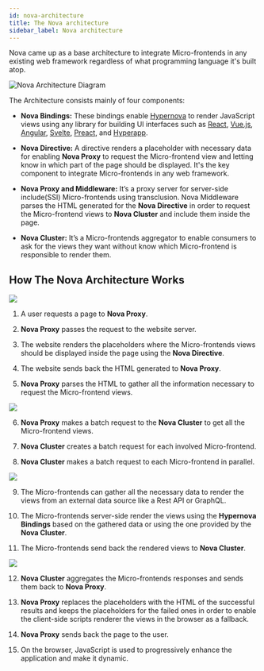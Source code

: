 ```yaml
---
id: nova-architecture
title: The Nova architecture
sidebar_label: Nova architecture
---
```


Nova came up as a base architecture to integrate Micro-frontends in any existing web framework regardless of what programming language it's built atop.

![Nova Architecture Diagram](https://cdn-images-1.medium.com/max/2400/1*43CBDwIZ8P2q_ZfGg_ktUQ.png)

The Architecture consists mainly of four components:
* **Nova Bindings:** These bindings enable [Hypernova](https://github.com/airbnb/hypernova) to render JavaScript views using any library for building UI interfaces such as [React](https://reactjs.org/), [Vue.js](https://vuejs.org/), [Angular](https://angular.io/), [Svelte](https://svelte.dev/), [Preact](https://preactjs.com/), and [Hyperapp](https://github.com/jorgebucaran/hyperapp).

* **Nova Directive:** A directive renders a placeholder with necessary data for enabling **Nova Proxy** to request the Micro-frontend view and letting know in which part of the page should be displayed. It's the key component to integrate Micro-frontends in any web framework.

* **Nova Proxy and Middleware:** It’s a proxy server for server-side include(SSI) Micro-frontends using transclusion. Nova Middleware parses the HTML generated for the **Nova Directive** in order to request the Micro-frontend views to **Nova Cluster** and include them inside the page.

* **Nova Cluster:** It’s a Micro-frontends aggregator to enable consumers to ask for the views they want without know which Micro-frontend is responsible to render them.

## How The Nova Architecture Works
![](https://cdn-images-1.medium.com/max/2400/1*0_KCs-IFVCIN8J5RwP7uFg.png)
1. A user requests a page to **Nova Proxy**.

2. **Nova Proxy** passes the request to the website server.

3. The website renders the placeholders where the Micro-frontends views should be displayed inside the page using the **Nova Directive**.

4. The website sends back the HTML generated to **Nova Proxy**.

5. **Nova Proxy** parses the HTML to gather all the information necessary to request the Micro-frontend views.

![](https://cdn-images-1.medium.com/max/1600/1*ZuVSjQj8b7kFx1Z9MrvHEQ.png) <!-- .element height="50%" width="50%" -->

6. **Nova Proxy** makes a batch request to the **Nova Cluster** to get all the Micro-frontend views.

7. **Nova Cluster** creates a batch request for each involved Micro-frontend.

8. **Nova Cluster** makes a batch request to each Micro-frontend in parallel.

![](https://cdn-images-1.medium.com/max/2000/1*Pk_gQwR1fX4GeYrcGu6TFA.png)

9. The Micro-frontends can gather all the necessary data to render the views from an external data source like a Rest API or GraphQL.

10. The Micro-frontends server-side render the views using the **Hypernova Bindings** based on the gathered data or using the one provided by the **Nova Cluster**.

11. The Micro-frontends send back the rendered views to **Nova Cluster**.

![](https://cdn-images-1.medium.com/max/1600/1*-OVyjBSDVBXIBBWqjjhoFA.png)

12. **Nova Cluster** aggregates the Micro-frontends responses and sends them back to **Nova Proxy**.

13. **Nova Proxy** replaces the placeholders with the HTML of the successful results and keeps the placeholders for the failed ones in order to enable the client-side scripts renderer the views in the browser as a fallback.

14. **Nova Proxy** sends back the page to the user.

15. On the browser, JavaScript is used to progressively enhance the application and make it dynamic.